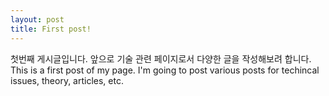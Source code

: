 ```yaml
---
layout: post
title: First post!
---
```


첫번째 게시글입니다. 앞으로 기술 관련 페이지로서 다양한 글을 작성해보려 합니다.
This is a first post of my page. I'm going to post various posts for techincal issues, theory, articles, etc.